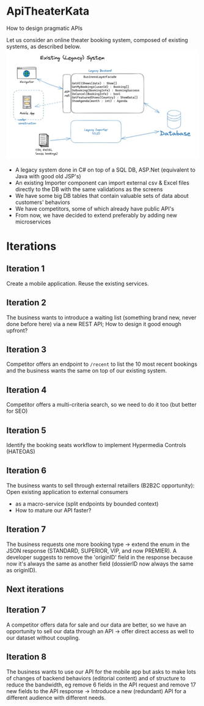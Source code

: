 # ApiTheaterKata
How to design pragmatic APIs

Let us consider an online theater booking system, composed of existing systems, as described below.
![Legacy system](./LegacySystem.jpg?raw=true "Legacy system")

* A legacy system done in C# on top of a SQL DB, ASP.Net (equivalent to Java with good old JSP's) 
* An existing Importer component can import external csv & Excel files directly to the DB with the same validations as the screens 
* We have some big DB tables that contain valuable sets of data about customers' behaviors
* We have competitors, some of which already have public API's
* From now, we have decided to extend preferably by adding new microservices 

# Iterations
## Iteration 1
Create a mobile application. Reuse the existing services.

## Iteration 2
The business wants to introduce a waiting list (something brand new, never done before here) via a new REST API; 
How to design it good enough upfront? 

## Iteration 3
Competitor offers an endpoint to ```/recent``` to list the 10 most recent bookings and the business wants the same on top of our existing system.

## Iteration 4
Competitor offers a multi-criteria search, so we need to do it too (but better for SEO) 

## Iteration 5
Identify the booking seats workflow to implement Hypermedia Controls (HATEOAS)

## Iteration 6
The business wants to sell through external retaillers (B2B2C opportunity): Open existing application to external consumers 
* as a macro-service (split endpoints by bounded context)
* How to mature our API faster?

## Iteration 7
The business requests one more booking type -> extend the enum in the JSON response (STANDARD, SUPERIOR, VIP, and now PREMIER). A developer suggests to remove the 'originID' field in the response because now it's always the same as another field (dossierID now always the same as originID).

## Next iterations
## Iteration 7
A competitor offers data for sale and our data are better, so we have an opportunity to sell our data through an API -> offer direct access as well to our dataset without coupling.

## Iteration 8
The business wants to use our API for the mobile app but asks to make lots of changes of backend behaviors (editorial content) and of structure to reduce the bandwidth, eg remove 6 fields in the API request and remove 17 new fields to the API response -> Introduce a new (redundant) API for a different audience with different needs.

